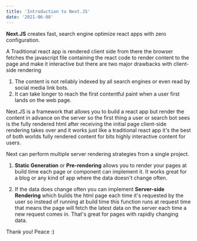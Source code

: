 ```yaml
---
title: 'Introduction to Next.JS'
date: '2021-06-08'
---
```


**Next.JS** creates fast, search engine optimize react apps with zero configuration.

A Traditional react app is rendered client side from there the browser fetches the javascript file containing the react code to render content to the page and make it interactive but there are two major drawbacks with client-side rendering 
1. The content is not reliably indexed by all search engines or even read by social media link bots. 
2. It can take longer to reach the first contentful paint when a user first lands on the web page.

Next.JS is a framework that allows you to build a react app but render the content in advance on the server so the first thing a user or search bot sees is the fully rendered html after receiving the initial page client-side rendering takes over and it works just like a traditional react app it's the best of both worlds fully rendered content for bits highly interactive content for users.

Next can perform multiple server rendering strategies from a single project.

1. **Static Generation** or **Pre-rendering** allows you to render your pages at build time each page or component can implement it. It works great for a blog or any kind of app where the data doesn't change often.

2. If the data does change often you can implement **Server-side Rendering** which builds the html page each time it's requested by the user so instead of running at build time this function runs at request time that means the page will fetch the latest data on the server each time a new request comes in. That's great for pages with rapidly changing data. 

Thank you! Peace :)